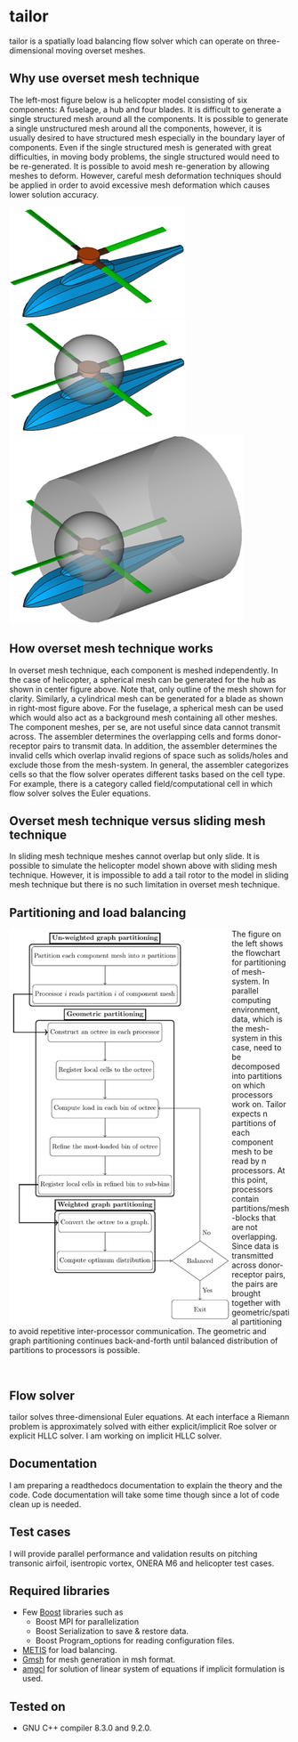 # tailor

tailor is a spatially load balancing flow solver which can operate on three-dimensional moving overset meshes.

## Why use overset mesh technique

The left-most figure below is a helicopter model consisting of six components: A fuselage, a hub and four blades. It is difficult to generate a single structured mesh around all the components. It is possible to generate a single unstructured mesh around all the components, however, it is usually desired to have structured mesh especially in the boundary layer of components. Even if the single structured mesh is generated with great difficulties, in moving body problems, the single structured would need to be re-generated. It is possible to avoid mesh re-generation by allowing meshes to deform. However, careful mesh deformation techniques should be applied in order to avoid excessive mesh deformation which causes lower solution accuracy.

![](https://github.com/orxshi/tailor/blob/main/images/helicopter.png)
![](https://github.com/orxshi/tailor/blob/main/images/hub_mesh_outline.png)
![](https://github.com/orxshi/tailor/blob/main/images/blade_mesh_outline.png)

## How overset mesh technique works

In overset mesh technique, each component is meshed independently. In the case of helicopter, a spherical mesh can be generated for the hub as shown in center figure above. Note that, only outline of the mesh shown for clarity. Similarly, a cylindrical mesh can be generated for a blade as shown in right-most figure above. For the fuselage, a spherical mesh can be used which would also act as a background mesh containing all other meshes. The component meshes, per se, are not useful since data cannot transmit across. The assembler determines the overlapping cells and forms donor-receptor pairs to transmit data. In addition, the assembler determines the invalid cells which overlap invalid regions of space such as solids/holes and exclude those from the mesh-system. In general, the assembler categorizes cells so that the flow solver operates different tasks based on the cell type. For example, there is a category called field/computational cell in which flow solver solves the Euler equations.

## Overset mesh technique versus sliding mesh technique

In sliding mesh technique meshes cannot overlap but only slide. It is possible to simulate the helicopter model shown above with sliding mesh technique. However, it is impossible to add a tail rotor to the model in sliding mesh technique but there is no such limitation in overset mesh technique.

## Partitioning and load balancing

<img src="https://github.com/orxshi/tailor/blob/main/images/partitioning.png" width="400" align="left" />

The figure on the left shows the flowchart for partitioning of mesh-system. In parallel computing environment, data, which is the mesh-system in this case, need to be decomposed into partitions on which processors work on. Tailor expects n partitions of each component mesh to be read by n processors. At this point, processors contain partitions/mesh-blocks that are not overlapping. Since data is transmitted across donor-receptor pairs, the pairs are brought together with geometric/spatial partitioning to avoid repetitive inter-processor communication. The geometric and graph partitioning continues back-and-forth until balanced distribution of partitions to processors is possible.

<br clear="left"/>

## Flow solver
tailor solves three-dimensional Euler equations. At each interface a Riemann problem is approximately solved with either explicit/implicit Roe solver or explicit HLLC solver. I am working on implicit HLLC solver.

## Documentation

I am preparing a readthedocs documentation to explain the theory and the code. Code documentation will take some time though since a lot of code clean up is needed.

## Test cases

I will provide parallel performance and validation results on pitching transonic airfoil, isentropic vortex, ONERA M6 and helicopter test cases.

## Required libraries
* Few [Boost](https://www.boost.org/) libraries such as
    * Boost MPI for parallelization
    * Boost Serialization to save & restore data.
    * Boost Program_options for reading configuration files.
* [METIS](http://glaros.dtc.umn.edu/gkhome/metis/metis/overview) for load balancing.
* [Gmsh](https://gmsh.info/) for mesh generation in msh format.
* [amgcl](https://github.com/ddemidov/amgcl) for solution of linear system of equations if implicit formulation is used.

## Tested on
* GNU C++ compiler 8.3.0 and 9.2.0.
